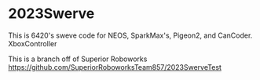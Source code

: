 # 2023Swerve

This is 6420's sweve code for NEOS, SparkMax's, Pigeon2, and CanCoder.
XboxController

This is a branch off of Superior Roboworks https://github.com/SuperiorRoboworksTeam857/2023SwerveTest
